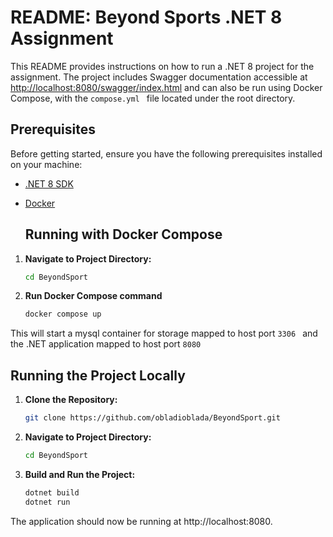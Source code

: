 # README: Beyond Sports .NET 8 Assignment

This README provides instructions on how to run a .NET 8 project for the assignment. The project includes Swagger documentation accessible at [http://localhost:8080/swagger/index.html](http://localhost:8080/swagger/index.html) and can also be run using Docker Compose, with the   ```compose.yml ``` file located under the root directory.

## Prerequisites

Before getting started, ensure you have the following prerequisites installed on your machine:

- [.NET 8 SDK](https://dotnet.microsoft.com/download)
- [Docker](https://www.docker.com/get-started)

  ## Running with Docker Compose

1. **Navigate to Project Directory:**

   ```bash
   cd BeyondSport

2. **Run Docker Compose command**

   ```bash
   docker compose up

  This will start a mysql container for storage mapped to host port ```3306 ``` and the .NET application mapped to host port  ```8080 ```

## Running the Project Locally

1. **Clone the Repository:**

   ```bash
   git clone https://github.com/obladioblada/BeyondSport.git

2. **Navigate to Project Directory:**

   ```bash
   cd BeyondSport

3. **Build and Run the Project:**

   ```bash
   dotnet build
   dotnet run

  The application should now be running at http://localhost:8080.




